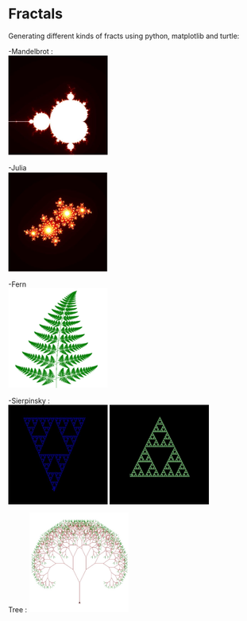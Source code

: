 # Fractals
Generating different kinds of fracts using python, matplotlib and turtle:

-Mandelbrot :
</br>
<img src="fractal%20pictures/mandelbrot.jpg" width =200, height =200/>

-Julia
</br>
<img src="fractal%20pictures/julia.jpg" width =200, height =200/>


-Fern
</br>
<img src="fractal%20pictures/fern.png" width =200, height =200/>

-Sierpinsky :
</br>
<img src="fractal%20pictures/sierpinsky-arrowhead.jpg" width =200, height =200/>
<img src="fractal%20pictures/sierpinsky-sieve.jpg" width =200, height =200/>

Tree :
<img src="fractal%20pictures/tree.png" width =200, height =200/>
